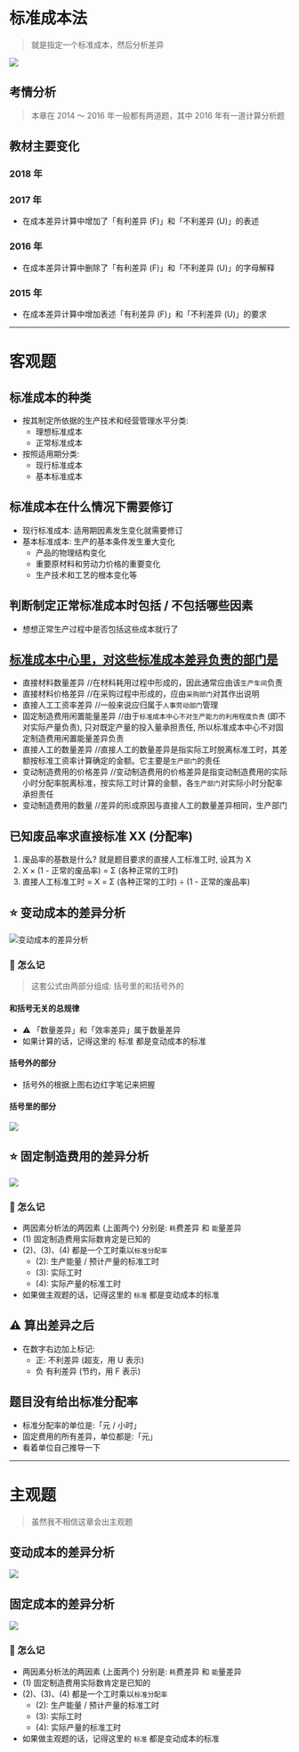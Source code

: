 # 标准成本法
> 就是指定一个标准成本，然后分析差异

![][image-1]

## 考情分析
> 本章在 2014 ～ 2016 年一般都有两道题，其中 2016 年有一道计算分析题

## 教材主要变化
### 2018 年
### 2017 年
- 在成本差异计算中增加了「有利差异 (F)」和「不利差异 (U)」的表述
### 2016 年
- 在成本差异计算中删除了「有利差异 (F)」和「不利差异 (U)」的字母解释
### 2015 年
- 在成本差异计算中增加表述「有利差异 (F)」和「不利差异 (U)」的要求

---- 
# 客观题
## 标准成本的种类
- 按其制定所依据的生产技术和经营管理水平分类: 
	- 理想标准成本
	- 正常标准成本
- 按照适用期分类: 
	- 现行标准成本
	- 基本标准成本

## 标准成本在什么情况下需要修订
- 现行标准成本: 适用期因素发生变化就需要修订
- 基本标准成本: 生产的基本条件发生重大变化
	- 产品的物理结构变化
	- 重要原材料和劳动力价格的重要变化
	- 生产技术和工艺的根本变化等

## 判断制定正常标准成本时包括 / 不包括哪些因素
- 想想正常生产过程中是否包括这些成本就行了

## [标准成本中心里，对这些标准成本差异负责的部门是][1]
- 直接材料数量差异 //在材料耗用过程中形成的，因此通常应由该`生产车间`负责
- 直接材料价格差异 //在采购过程中形成的，应由`采购部门`对其作出说明
- 直接人工工资率差异 //一般来说应归属于`人事劳动部门`管理
- 固定制造费用闲置能量差异 //由于`标准成本中心不对生产能力的利用程度负责` (即不对实际产量负责), 只对既定产量的投入量承担责任, 所以标准成本中心不对固定制造费用闲置能量差异负责
- 直接人工的数量差异 //直接人工的数量差异是指实际工时脱离标准工时，其差额按标准工资率计算确定的金额。它主要是`生产部门`的责任
- 变动制造费用的价格差异 //变动制造费用的价格差异是指变动制造费用的实际小时分配率脱离标准，按实际工时计算的金额，各`生产部门`对实际小时分配率承担责任
- 变动制造费用的数量 //差异的形成原因与直接人工的数量差异相同，生产部门

## 已知废品率求直接标准 XX (分配率)
1. 废品率的基数是什么? 就是题目要求的直接人工标准工时, 设其为 X
2. X × (1 - 正常的废品率) = Σ (各种正常的工时) 
3. 直接人工标准工时 = X = Σ (各种正常的工时) ÷ (1 - 正常的废品率)

## ⭐️ 变动成本的差异分析
![][image-2]

### 🤔 怎么记
> 这套公式由两部分组成: 括号里的和括号外的
#### 和括号无关的总规律
- ⚠️ 「数量差异」和「效率差异」属于数量差异
- 如果计算的话，记得这里的 标准 都是变动成本的标准
#### 括号外的部分
- 括号外的根据上图右边红字笔记来把握
#### 括号里的部分
![][image-3]

## ⭐️ 固定制造费用的差异分析
![][image-4]

### 🤔 怎么记
- 两因素分析法的两因素 (上面两个) 分别是: `耗`费差异 和 `能`量差异
- (1) 固定制造费用实际数肯定是已知的
- (2)、(3)、(4) 都是一个工时乘以`标准分配率`
	- (2): 生产能量 / 预计产量的标准工时
	- (3): 实际工时
	- (4): 实际产量的标准工时
- 如果做主观题的话，记得这里的 `标准` 都是变动成本的标准

## ⚠️ 算出差异之后
- 在数字右边加上标记:
	- 正: 不利差异 (超支，用 U 表示) 
	- 负 有利差异 (节约，用 F 表示) 

## 题目没有给出标准分配率
- 标准分配率的单位是:「元 / 小时」
- 固定费用的所有差异，单位都是:「元」 
- 看着单位自己推导一下

---- 
# 主观题
> 虽然我不相信这章会出主观题

## 变动成本的差异分析
![][image-5]

## 固定成本的差异分析
![][image-6]

### 🤔 怎么记
- 两因素分析法的两因素 (上面两个) 分别是: `耗`费差异 和 `能`量差异
- (1) 固定制造费用实际数肯定是已知的
- (2)、(3)、(4) 都是一个工时乘以`标准分配率`
	- (2): 生产能量 / 预计产量的标准工时
	- (3): 实际工时
	- (4): 实际产量的标准工时
- 如果做主观题的话，记得这里的 `标准` 都是变动成本的标准

[1]:	http://www.chinaacc.com/zhucekuaijishi/stzx/hu1801248376.shtml

[image-1]:	https://ws2.sinaimg.cn/large/006tNc79gy1fpyr5jazcwj312u0rwnd9.jpg
[image-2]:	https://ws2.sinaimg.cn/large/006tNc79gy1fpydh7afgcj31im10u7kn.jpg "变动成本的差异分析"
[image-3]:	http://pic.yupoo.com/jean0326/HeLTHT4g/BHtCj.jpg
[image-4]:	http://pic.yupoo.com/jean0326/HeLTHOWo/9Iwij.jpg
[image-5]:	http://pic.yupoo.com/jean0326/HeLTHT4g/BHtCj.jpg
[image-6]:	http://pic.yupoo.com/jean0326/HeLTHOWo/9Iwij.jpg